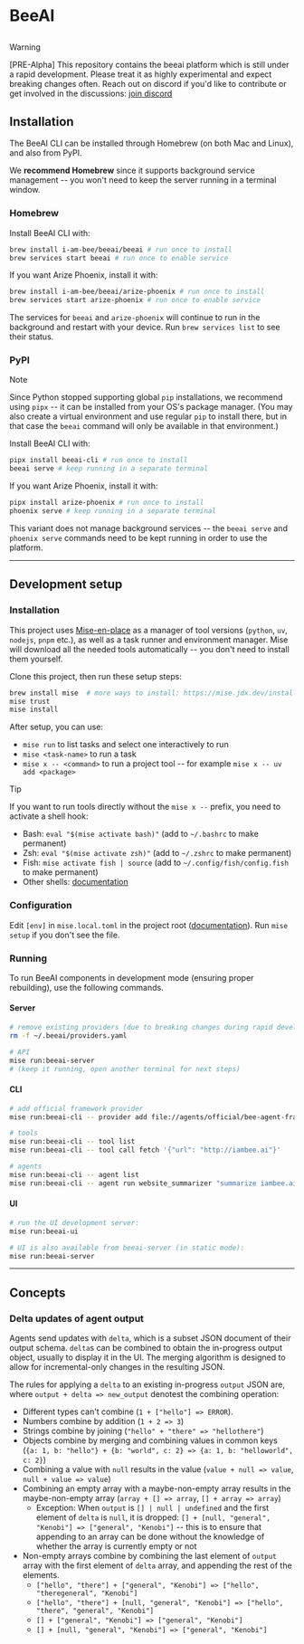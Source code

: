 # BeeAI

##
> [!WARNING]
> [PRE-Alpha] This repository contains the beeai platform which is still under a rapid development. Please treat it as
> highly experimental and expect breaking changes often. Reach out on discord if you'd like to contribute or get 
> involved in the discussions: [join discord](https://discord.gg/AZFrp3UF5k)

## Installation

The BeeAI CLI can be installed through Homebrew (on both Mac and Linux), and also from PyPI.

We **recommend Homebrew** since it supports background service management -- you won't need to keep the server running in a terminal window.

### Homebrew

Install BeeAI CLI with:

```sh
brew install i-am-bee/beeai/beeai # run once to install
brew services start beeai # run once to enable service
```

If you want Arize Phoenix, install it with:

```sh
brew install i-am-bee/beeai/arize-phoenix # run once to install
brew services start arize-phoenix # run once to enable service
```

The services for `beeai` and `arize-phoenix` will continue to run in the background and restart with your device. Run `brew services list` to see their status.

### PyPI

> [!NOTE]
> Since Python stopped supporting global `pip` installations, we recommend using `pipx` -- it can be installed from your OS's package manager. (You may also create a virtual environment and use regular `pip` to install there, but in that case the `beeai` command will only be available in that environment.)

Install BeeAI CLI with:

```sh
pipx install beeai-cli # run once to install
beeai serve # keep running in a separate terminal
```

If you want Arize Phoenix, install it with:

```sh
pipx install arize-phoenix # run once to install
phoenix serve # keep running in a separate terminal
```

This variant does not manage background services -- the `beeai serve` and `phoenix serve` commands need to be kept running in order to use the platform.

---

## Development setup

### Installation

This project uses [Mise-en-place](https://mise.jdx.dev/) as a manager of tool versions (`python`, `uv`, `nodejs`, `pnpm` etc.), as well as a task runner and environment manager. Mise will download all the needed tools automatically -- you don't need to install them yourself.

Clone this project, then run these setup steps:

```sh
brew install mise  # more ways to install: https://mise.jdx.dev/installing-mise.html
mise trust
mise install
```

After setup, you can use:
- `mise run` to list tasks and select one interactively to run
- `mise <task-name>` to run a task
- `mise x -- <command>` to run a project tool -- for example `mise x -- uv add <package>`

> [!TIP]
> If you want to run tools directly without the `mise x --` prefix, you need to activate a shell hook:
> - Bash: `eval "$(mise activate bash)"` (add to `~/.bashrc` to make permanent)
> - Zsh: `eval "$(mise activate zsh)"` (add to `~/.zshrc` to make permanent)
> - Fish: `mise activate fish | source` (add to `~/.config/fish/config.fish` to make permanent)
> - Other shells: [documentation](https://mise.jdx.dev/installing-mise.html#shells)

### Configuration

Edit `[env]` in `mise.local.toml` in the project root ([documentation](https://mise.jdx.dev/environments/)). Run `mise setup` if you don't see the file.

### Running

To run BeeAI components in development mode (ensuring proper rebuilding), use the following commands.

#### Server

```sh
# remove existing providers (due to breaking changes during rapid development)
rm -f ~/.beeai/providers.yaml

# API
mise run:beeai-server
# (keep it running, open another terminal for next steps)
```

#### CLI

```sh
# add official framework provider 
mise run:beeai-cli -- provider add file://agents/official/bee-agent-framework/beeai-provider.yaml

# tools
mise run:beeai-cli -- tool list
mise run:beeai-cli -- tool call fetch '{"url": "http://iambee.ai"}'

# agents
mise run:beeai-cli -- agent list
mise run:beeai-cli -- agent run website_summarizer "summarize iambee.ai"
```

#### UI

```sh
# run the UI development server:
mise run:beeai-ui

# UI is also available from beeai-server (in static mode):
mise run:beeai-server
```

---

## Concepts

### Delta updates of agent output

Agents send updates with `delta`, which is a subset JSON document of their output schema. `delta`s can be combined to obtain the in-progress output object, usually to display it in the UI. The merging algorithm is designed to allow for incremental-only changes in the resulting JSON.

The rules for applying a `delta` to an existing in-progress `output` JSON are, where `output + delta => new_output` denotest the combining operation:
- Different types can't combine (`1 + ["hello"] => ERROR`).
- Numbers combine by addition (`1 + 2 => 3`)
- Strings combine by joining (`"hello" + "there" => "hellothere"`)
- Objects combine by merging and combining values in common keys (`{a: 1, b: "hello"} + {b: "world", c: 2} => {a: 1, b: "helloworld", c: 2}`)
- Combining a value with `null` results in the value (`value + null => value`, `null + value => value`)
- Combining an empty array with a maybe-non-empty array results in the maybe-non-empty array (`array + [] => array`, `[] + array => array`)
    - Exception: When `output` is `[] | null | undefined` and the first element of `delta` is `null`, it is dropped: `[] + [null, "general", "Kenobi"] => ["general", "Kenobi"]` -- this is to ensure that appending to an array can be done without the knowledge of whether the array is currently empty or not
- Non-empty arrays combine by combining the last element of `output` array with the first element of `delta` array, and appending the rest of the elements.
    - `["hello", "there"] + ["general", "Kenobi"] => ["hello", "theregeneral", "Kenobi"]`
    - `["hello", "there"] + [null, "general", "Kenobi"] => ["hello", "there", "general", "Kenobi"]`
    - `[] + ["general", "Kenobi"] => ["general", "Kenobi"]`
    - `[] + [null, "general", "Kenobi"] => ["general", "Kenobi"]`
